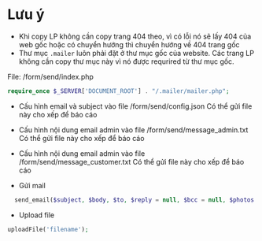 # Lưu ý
- Khi copy LP không cần copy trang 404 theo, vì có lỗi nó sẽ lấy 404 của web gốc hoặc có chuyển hướng thì chuyển hướng về 404 trang gốc
- Thư mục `.mailer` luôn phải đặt ở thư mục gốc của website. Các trang LP không cần copy thư mục này vì nó được requrired từ thư mục gốc.

File: /form/send/index.php
```php
require_once $_SERVER['DOCUMENT_ROOT'] . "/.mailer/mailer.php";
```
- Cấu hình email và subject vào file /form/send/config.json 
Có thể gửi file này cho xếp để báo cáo

- Cấu hình nội dung email admin vào file /form/send/message_admin.txt
Có thể gửi file này cho xếp để báo cáo

- Cấu hình nội dung email admin vào file /form/send/message_customer.txt
Có thể gửi file này cho xếp để báo cáo

- Gửi mail
```php
  send_email($subject, $body, $to, $reply = null, $bcc = null, $photos = []);
```

- Upload file
```php 
uploadFile('filename');
```

